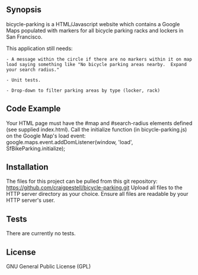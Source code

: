 ## Synopsis

bicycle-parking is a HTML/Javascript website which contains a Google Maps populated with markers for all bicycle parking racks and lockers in San Francisco.

This application still needs:

    - A message within the circle if there are no markers within it on map load saying something like "No bicycle parking areas nearby.  Expand your search radius."

    - Unit tests.

    - Drop-down to filter parking areas by type (locker, rack)

## Code Example

Your HTML page must have the #map and #search-radius elements defined (see supplied index.html).
Call the initialize function (in bicycle-parking.js) on the Google Map's load event:
google.maps.event.addDomListener(window, 'load', SfBikeParking.initialize);

## Installation

The files for this project can be pulled from this git repository: https://github.com/craigpestell/bicycle-parking.git
Upload all files to the HTTP server directory as your choice.  Ensure all files are readable by your HTTP server's user.

## Tests

There are currently no tests.

## License

GNU General Public License (GPL)
